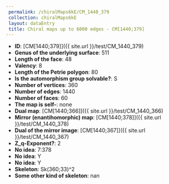 ```yaml
--- 
 permalink: /chiralMaps6kE/CM_1440_379 
 collection: chiralMaps6kE
 layout: dataEntry
 title: Chiral maps up to 6000 edges - CM[1440;379]
---
```


- **ID**: [CM[1440;379]]({{ site.url }}/test/CM_1440_379)
- **Genus of the underlying surface**: 511
- **Length of the face**: 48
- **Valency**: 8
- **Length of the Petrie polygon**: 80
- **Is the automorphism group solvable?**: S
- **Number of vertices**: 360
- **Number of edges**: 1440
- **Number of faces**: 60
- **The map is self-**: none
- **Dual map**: [CM[1440;366]]({{ site.url }}/test/CM_1440_366)
- **Mirror (enantihomorphic) map**: [CM[1440;378]]({{ site.url }}/test/CM_1440_378)
- **Dual of the mirror image**: [CM[1440;367]]({{ site.url }}/test/CM_1440_367)
- **Z_q-Exponent?**: 2
- **No idea**:  7:378
- **No idea**: Y
- **No idea**: Y
- **Skeleton**: Sk(360;33)^2
- **Some other kind of skeleton**: nan
